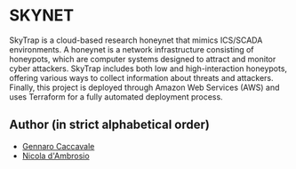 # SKYNET

SkyTrap is a cloud-based research honeynet that mimics ICS/SCADA environments. A honeynet is a network infrastructure consisting of honeypots, which are computer systems designed to attract and monitor cyber attackers. SkyTrap includes both low and high-interaction honeypots, offering various ways to collect information about threats and attackers. Finally, this project is deployed through Amazon Web Services (AWS) and uses Terraform for a fully automated deployment process.

## Author (in strict alphabetical order)
- [Gennaro Caccavale](https://github.com/rulezzer)
- [Nicola d'Ambrosio](https://github.com/NdA994)
